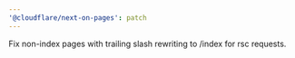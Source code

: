 ```yaml
---
'@cloudflare/next-on-pages': patch
---
```


Fix non-index pages with trailing slash rewriting to /index for rsc requests.
